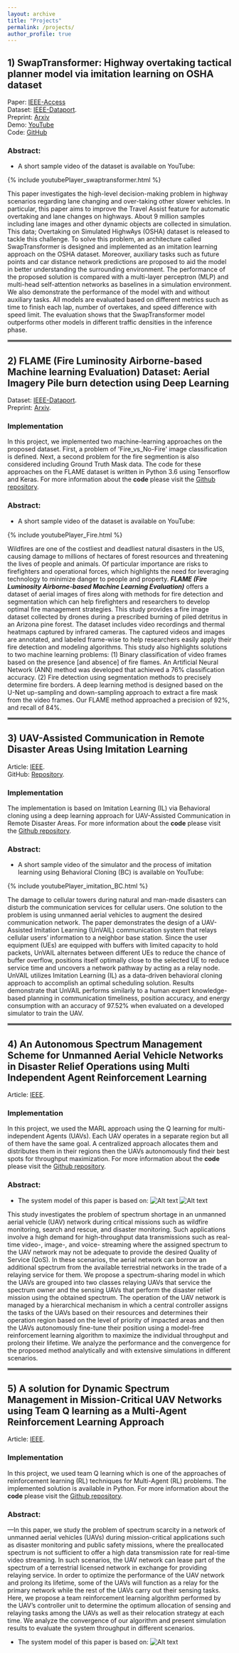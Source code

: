 ```yaml
---
layout: archive
title: "Projects"
permalink: /projects/
author_profile: true
---
```


## 1) SwapTransformer: Highway overtaking tactical planner model via imitation learning on OSHA dataset
Paper: [IEEE-Access](https://ieeexplore.ieee.org/stamp/stamp.jsp?arnumber=10540008)<br/>
Dataset: [IEEE-Dataport](https://ieee-dataport.org/documents/osha-dataset-overtaking-simulated-highways).<br/>
Preprint: [Arxiv](https://arxiv.org/pdf/2012.14036.pdf)<br/>
Demo: [YouTube](https://www.youtube.com/watch?v=gNKsLh06eAg)<br/>
Code: [GitHub](https://github.com/VWIECCResearch/Swaptransformer)

### Abstract:

* A short sample video of the dataset is available on YouTube:

{% include youtubePlayer_swaptransformer.html %}

This paper investigates the high-level decision-making problem in highway scenarios regarding lane changing and over-taking other slower vehicles. In particular, this paper aims to improve the Travel Assist feature for automatic overtaking and lane changes on highways. About 9 million samples including lane images and other dynamic objects are collected in simulation. This data; Overtaking on Simulated HighwAys (OSHA) dataset is released to tackle this challenge. To solve this problem, an architecture called SwapTransformer is designed and implemented as an imitation learning approach on the OSHA dataset. Moreover, auxiliary tasks such as future points and car distance network predictions are proposed to aid the model in better understanding the surrounding environment. The performance of the proposed solution is compared with a multi-layer perceptron (MLP) and multi-head self-attention networks as baselines in a simulation environment. We also demonstrate the performance of the model with and without auxiliary tasks. All models are evaluated based on different metrics such as time to finish each lap, number of overtakes,
and speed difference with speed limit. The evaluation shows that the SwapTransformer model outperforms other models in different traffic densities in the inference phase.

<hr style="border:2px solid gray">


## 2) FLAME (Fire Luminosity Airborne-based Machine learning Evaluation) Dataset: Aerial Imagery Pile burn detection using Deep Learning
Dataset: [IEEE-Dataport](https://ieee-dataport.org/open-access/flame-dataset-aerial-imagery-pile-burn-detection-using-drones-uavs).<br/>
Preprint: [Arxiv](https://arxiv.org/pdf/2012.14036.pdf).

### Implementation
In this project, we implemented two machine-learning approaches on the proposed dataset. First, a problem of 'Fire_vs_No-Fire' image classification is defined. Next, a second problem for the fire segmention is also considered including Ground Truth Mask data. The code for these approaches on the FLAME dataset is written in Python 3.6 using Tensorflow and Keras.
For more information about the **code** please visit the [Github repository](https://github.com/AlirezaShamsoshoara/Fire-Detection-UAV-Aerial-Image-Classification-Segmentation-UnmannedAerialVehicle).

### Abstract:

* A short sample video of the dataset is available on YouTube:

{% include youtubePlayer_Fire.html %}


Wildfires are one of the costliest and deadliest natural disasters in the US, causing damage to millions of hectares of forest resources and threatening the lives of people and animals. Of particular importance are risks to firefighters and operational forces, which highlights the need for leveraging technology to minimize danger to people and property. ***FLAME (Fire Luminosity Airborne-based Machine Learning Evaluation)*** offers a dataset of aerial images of fires along with methods for fire detection and segmentation which can help firefighters and researchers to develop optimal fire management strategies. This study provides a fire image dataset collected by drones during a prescribed burning of piled detritus in an Arizona pine forest. The dataset includes video recordings and thermal heatmaps captured by infrared cameras. The captured videos and images are annotated, and labeled frame-wise to help researchers easily apply their fire detection and modeling algorithms. This study also highlights solutions to two machine learning problems: (1) Binary classification of video frames based on the presence [and absence] of fire flames. An Artificial Neural Network (ANN) method was developed that achieved a 76% classification accuracy. (2) Fire detection using segmentation methods to precisely determine fire borders. A deep learning method is designed based on the U-Net up-sampling and down-sampling approach to extract a fire mask from the video frames. Our FLAME method approached a precision of 92%, and recall of 84%.

<hr style="border:2px solid gray">



## 3) UAV-Assisted Communication in Remote Disaster Areas Using Imitation Learning
Article: [IEEE](https://ieeexplore.ieee.org/abstract/document/9381488).<br/>
GitHub: [Repository](https://github.com/AlirezaShamsoshoara/Imitation-Learning-Behavioral-Cloning-UAV-Assisted-Communication).

### Implementation
The implementation is based on Imitation Learning (IL) via Behavioral cloning using a deep learning approach for UAV-Assisted Communication in Remote Disaster Areas. 
For more information about the **code** please visit the [Github repository](https://github.com/AlirezaShamsoshoara/Imitation-Learning-Behavioral-Cloning-UAV-Assisted-Communication).

### Abstract:

* A short sample video of the simulator and the process of imitation learning using Behavioral Cloning (BC) is available on YouTube:

{% include youtubePlayer_imitation_BC.html %}


The damage to cellular towers during natural and man-made disasters can disturb the communication services for cellular users. One solution to the problem is using unmanned aerial vehicles to augment the desired communication network. The paper demonstrates the design of a UAV-Assisted Imitation Learning (UnVAIL) communication system that relays cellular users’ information to a neighbor base station. Since the user equipment (UEs) are equipped with buffers with limited capacity to hold packets, UnVAIL alternates between different UEs to reduce the chance of buffer overflow, positions itself optimally close to the selected UE to reduce service time and uncovers a network pathway by acting as a relay node. UnVAIL utilizes Imitation Learning (IL) as a data-driven behavioral cloning approach to accomplish an optimal scheduling solution. Results demonstrate that UnVAIL performs similarly to a human expert knowledge-based planning in communication timeliness, position accuracy, and energy consumption with an accuracy of 97.52% when evaluated on a developed simulator to train the UAV.

<hr style="border:2px solid gray">

## 4) An Autonomous Spectrum Management Scheme for Unmanned Aerial Vehicle Networks in Disaster Relief Operations using Multi Independent Agent Reinforcement Learning
Article: [IEEE](https://ieeexplore.ieee.org/abstract/document/9046033).

### Implementation
In this project, we used the MARL approach using the Q learning for multi-independent Agents (UAVs). Each UAV operates in a separate region but all of them have the same goal. A centralized approach allocates them and distributes them in their regions then the UAVs autonomously find their best spots for throughput maximization. For more information about the **code** please visit the [Github repository](https://github.com/AlirezaShamsoshoara/Multi-Independent-Agent-Reinforcement-Learning-UAV-Autonomous-Spectrum-QLearning).

### Abstract:

* The system model of this paper is based on:
![Alt text](/images/system_Hybrid.JPG)
![Alt text](/images/system_Hybrid2.JPG)

This study investigates the problem of spectrum shortage in an unmanned aerial vehicle (UAV) network during critical missions such as wildfire monitoring, search and rescue, and disaster monitoring. Such applications involve a high demand for high-throughput data transmissions such as real-time video-, image-, and voice- streaming where the assigned spectrum to the UAV network may not be adequate to provide the desired Quality of Service (QoS). In these scenarios, the aerial network can borrow an additional spectrum from the available terrestrial networks in the trade of a relaying service for them. We propose a spectrum-sharing model in which the UAVs are grouped into two classes relaying UAVs that service the spectrum owner and the sensing UAVs that perform the disaster relief mission using the obtained spectrum. The operation of the UAV network is managed by a hierarchical mechanism in which a central controller assigns the tasks of the UAVs based on their resources and determines their operation region based on the level of priority of impacted areas and then the UAVs autonomously fine-tune their position using a model-free reinforcement learning algorithm to maximize the individual throughput and prolong their lifetime. We analyze the performance and the convergence for the proposed method analytically and with extensive simulations in different scenarios.

<hr style="border:2px solid gray">

## 5) A solution for Dynamic Spectrum Management in Mission-Critical UAV Networks using Team Q learning as a Multi-Agent Reinforcement Learning Approach
Article: [IEEE](https://ieeexplore.ieee.org/abstract/document/8824917).

### Implementation
In this project, we used team Q learning which is one of the approaches of reinforcement learning (RL) techniques for Multi-Agent (RL) problems. The implemented solution is available in Python. For more information about the **code** please visit the [Github repository](https://github.com/AlirezaShamsoshoara/Reinforcement_Learning_Team_Q_learnig_MARL_Multi_Agent_UAV_Spectrum_task).

### Abstract:
—In this paper, we study the problem of spectrum scarcity in a network of unmanned aerial vehicles (UAVs) during mission-critical applications such as disaster monitoring and public safety missions, where the preallocated spectrum is not sufficient to offer a high data transmission rate for real-time video streaming. In such scenarios, the UAV network can lease part of the spectrum of a terrestrial licensed network in exchange for providing relaying service. In order to optimize the performance of the UAV network and prolong its lifetime, some of the UAVs will function as a relay for the primary network while the rest of the UAVs carry out their sensing tasks. Here, we propose a team reinforcement learning algorithm performed by the UAV’s controller unit to determine the optimum allocation of sensing and relaying tasks among the UAVs as well as their relocation strategy at each time. We analyze the convergence of our algorithm and present simulation results to evaluate the system throughput in different scenarios.

* The system model of this paper is based on:
![Alt text](/images/system_solution_teamqlearning.JPG)

